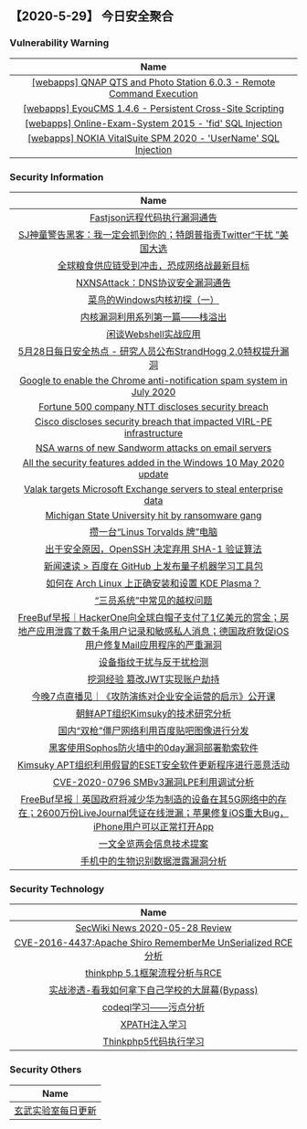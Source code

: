 
 ##   【2020-5-29】 今日安全聚合


###  						       							Vulnerability Warning

|                             Name                             |
| :----------------------------------------------------------: |
|[[webapps] QNAP QTS and Photo Station 6.0.3 - Remote Command Execution](https://www.exploit-db.com/exploits/48531)|
|[[webapps] EyouCMS 1.4.6 - Persistent Cross-Site Scripting](https://www.exploit-db.com/exploits/48530)|
|[[webapps] Online-Exam-System 2015 - 'fid' SQL Injection](https://www.exploit-db.com/exploits/48529)|
|[[webapps] NOKIA VitalSuite SPM 2020 - 'UserName' SQL Injection](https://www.exploit-db.com/exploits/48528)|

### 						        							Security Information
|                             Name                                    |
| :----------------------------------------------------------: |
|[Fastjson远程代码执行漏洞通告](https://www.anquanke.com/post/id/207029)|
|[SJ神童警告黑客：我一定会抓到你的；特朗普指责Twitter“干扰 ”美国大选](https://www.anquanke.com/post/id/207002)|
|[全球粮食供应链受到冲击，恐成网络战最新目标](https://www.anquanke.com/post/id/206996)|
|[NXNSAttack：DNS协议安全漏洞通告](https://www.anquanke.com/post/id/207004)|
|[菜鸟的Windows内核初探（一）](https://www.anquanke.com/post/id/205867)|
|[内核漏洞利用系列第一篇——栈溢出](https://www.anquanke.com/post/id/206911)|
|[闲谈Webshell实战应用](https://www.anquanke.com/post/id/206664)|
|[5月28日每日安全热点 - 研究人员公布StrandHogg 2.0特权提升漏洞](https://www.anquanke.com/post/id/206977)|
|[Google to enable the Chrome anti-notification spam system in July 2020](https://www.zdnet.com/article/google-to-enable-the-chrome-anti-notification-spam-system-in-july-2020/#ftag=RSSbaffb68)|
|[Fortune 500 company NTT discloses security breach](https://www.zdnet.com/article/fortune-500-company-ntt-discloses-security-breach/#ftag=RSSbaffb68)|
|[Cisco discloses security breach that impacted VIRL-PE infrastructure](https://www.zdnet.com/article/cisco-discloses-security-breach-that-impacted-virl-pe-infrastructure/#ftag=RSSbaffb68)|
|[NSA warns of new Sandworm attacks on email servers](https://www.zdnet.com/article/nsa-warns-of-new-sandworm-attacks-on-email-servers/#ftag=RSSbaffb68)|
|[All the security features added in the Windows 10 May 2020 update](https://www.zdnet.com/article/all-the-security-features-added-in-the-windows-10-may-2020-update/#ftag=RSSbaffb68)|
|[Valak targets Microsoft Exchange servers to steal enterprise data](https://www.zdnet.com/article/valak-targets-microsoft-exchange-servers-to-steal-enterprise-data-in-active-campaigns/#ftag=RSSbaffb68)|
|[Michigan State University hit by ransomware gang](https://www.zdnet.com/article/michigan-state-university-hit-by-ransomware-gang/#ftag=RSSbaffb68)|
|[攒一台“Linus Torvalds 牌”电脑](https://linux.cn/article-12261-1.html?utm_source=rss&utm_medium=rss)|
|[出于安全原因，OpenSSH 决定弃用 SHA-1 验证算法](https://linux.cn/article-12260-1.html?utm_source=rss&utm_medium=rss)|
|[新闻速读 &gt; 百度在 GitHub 上发布量子机器学习工具包](https://linux.cn/article-12259-1.html?utm_source=rss&utm_medium=rss)|
|[如何在 Arch Linux 上正确安装和设置 KDE Plasma？](https://linux.cn/article-12258-1.html?utm_source=rss&utm_medium=rss)|
|[“三员系统”中常见的越权问题](https://www.freebuf.com/articles/web/235153.html)|
|[FreeBuf早报｜HackerOne向全球白帽子支付了1亿美元的赏金；房地产应用泄露了数千条用户记录和敏感私人消息；德国政府敦促iOS用户修复Mail应用程序的严重漏洞](https://www.freebuf.com/news/238099.html)|
|[设备指纹干扰与反干扰检测](https://www.freebuf.com/articles/web/235885.html)|
|[挖洞经验  篡改JWT实现账户劫持](https://www.freebuf.com/vuls/235700.html)|
|[今晚7点直播见｜《攻防演练对企业安全运营的启示》公开课](https://www.freebuf.com/open/238034.html)|
|[朝鲜APT组织Kimsuky的技术研究分析](https://www.freebuf.com/articles/network/233629.html)|
|[国内“双枪”僵尸网络利用百度贴吧图像进行分发](https://www.freebuf.com/news/238039.html)|
|[黑客使用Sophos防火墙中的0day漏洞部署勒索软件](https://www.freebuf.com/news/237659.html)|
|[Kimsuky APT组织利用假冒的ESET安全软件更新程序进行恶意活动](https://www.freebuf.com/articles/terminal/235603.html)|
|[CVE-2020-0796 SMBv3漏洞LPE利用调试分析](https://www.freebuf.com/articles/terminal/235349.html)|
|[FreeBuf早报｜英国政府将减少华为制造的设备在其5G网络中的存在；2600万份LiveJournal凭证在线泄漏；苹果修复iOS重大Bug，iPhone用户可以正常打开App](https://www.freebuf.com/news/237994.html)|
|[一文全览两会信息技术提案](https://www.freebuf.com/news/237790.html)|
|[手机中的生物识别数据泄露漏洞分析](https://www.freebuf.com/vuls/235579.html)|

### 						        							Security  Technology
|                             Name                                    |
| :----------------------------------------------------------: |
|[SecWiki News 2020-05-28 Review](http://www.sec-wiki.com/?2020-05-28)|
|[CVE-2016-4437:Apache Shiro RememberMe UnSerialized RCE分析](http://xz.aliyun.com/t/7793)|
|[thinkphp 5.1框架流程分析与RCE](http://xz.aliyun.com/t/7788)|
|[实战渗透-看我如何拿下自己学校的大屏幕(Bypass)](http://xz.aliyun.com/t/7786)|
|[codeql学习——污点分析](http://xz.aliyun.com/t/7789)|
|[XPATH注入学习](http://xz.aliyun.com/t/7791)|
|[Thinkphp5代码执行学习](http://xz.aliyun.com/t/7792)|

### 						        							Security  Others
|                             Name                                    |
| :----------------------------------------------------------: |
|[玄武实验室每日更新](https://weibo.com/p/1006065582522936/wenzhang?from=page_100606_profile&wvr=6&mod=wenzhangmore)|

